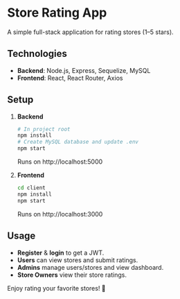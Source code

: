 # Store Rating App

A simple full-stack application for rating stores (1–5 stars).

## Technologies
- **Backend**: Node.js, Express, Sequelize, MySQL
- **Frontend**: React, React Router, Axios

## Setup
1. **Backend**
   ```bash
   # In project root
   npm install
   # Create MySQL database and update .env
   npm start
   ```
   Runs on http://localhost:5000

2. **Frontend**
   ```bash
   cd client
   npm install
   npm start
   ```
   Runs on http://localhost:3000

## Usage
- **Register** & **login** to get a JWT.
- **Users** can view stores and submit ratings.
- **Admins** manage users/stores and view dashboard.
- **Store Owners** view their store ratings.

Enjoy rating your favorite stores! 🚀

